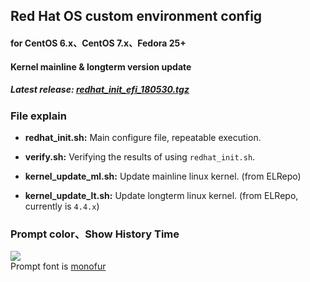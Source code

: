 Red Hat OS custom environment config
--------------------------------------------------------

#### for CentOS 6.x、CentOS 7.x、Fedora 25+

#### Kernel mainline & longterm version update

##### Latest release: [redhat_init_efi_180530.tgz](https://github.com/StarKfeirchris/redhat_init_efi/raw/master/release/redhat_init_efi_180530.tgz)

### File explain
 * **redhat_init.sh:** Main configure file, repeatable execution.
 
 * **verify.sh:** Verifying the results of using `redhat_init.sh`.
 
 * **kernel_update_ml.sh:** Update mainline linux kernel. (from ELRepo)
 
 * **kernel_update_lt.sh:** Update longterm linux kernel. (from ELRepo, currently is `4.4.x`)

### Prompt color、Show History Time
![](https://i.imgur.com/AUv9WH6.png)  
Prompt font is [monofur](https://github.com/powerline/fonts/tree/master/Monofur)
